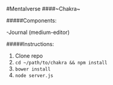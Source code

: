 #Mentalverse
####~Chakra~

#####Components:

-Journal (medium-editor)

#####Instructions:

1. Clone repo
2. `cd ~/path/to/chakra && npm install`
3. `bower install`
4. `node server.js`


